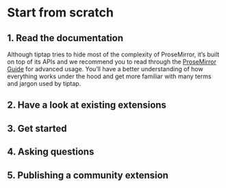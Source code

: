 # Start from scratch

## 1. Read the documentation
Although tiptap tries to hide most of the complexity of ProseMirror, it’s built on top of its APIs and we recommend you to read through the [ProseMirror Guide](https://ProseMirror.net/docs/guide/) for advanced usage. You’ll have a better understanding of how everything works under the hood and get more familiar with many terms and jargon used by tiptap.

## 2. Have a look at existing extensions

## 3. Get started

## 4. Asking questions

## 5. Publishing a community extension
